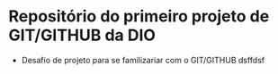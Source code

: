 # Repositório do primeiro projeto de GIT/GITHUB da DIO
- Desafio de projeto para se familizariar com o GIT/GITHUB dsffdsf
